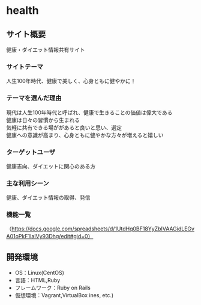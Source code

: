 # health

## サイト概要
健康・ダイエット情報共有サイト

### サイトテーマ
人生100年時代、健康で美しく、心身ともに健やかに！

### テーマを選んだ理由
現代は人生100年時代と呼ばれ、健康で生きることの価値は偉大である<br>
健康は日々の習慣から生まれる<br>
気軽に共有できる場ががあると良いと思い、選定<br>
健康への意識が高まり、心身ともに健やかな方々が増えると嬉しい<br>

### ターゲットユーザ
健康志向、ダイエットに関心のある方

### 主な利用シーン
健康、ダイエット情報の取得、発信

### 機能一覧
（https://docs.google.com/spreadsheets/d/1UtdHq0BF18YyZbIVAAGidLEGvA01oPkF1IaIVy93Dhg/edit#gid=0）

## 開発環境
- OS：Linux(CentOS)
- 言語：HTML,Ruby
- フレームワーク：Ruby on Rails
- 仮想環境：Vagrant,VirtualBox
ines, etc.)
